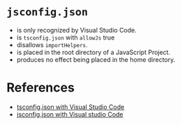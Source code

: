 # `jsconfig.json`
* is only recognized by Visual Studio Code.
* is `tsconfig.json` with `allowJs` true
* disallows `importHelpers`.
* is placed in the root directory of a JavaScript Project.
* produces no effect being placed in the home directory.

# References
* [tsconfig.json with Visual Studio Code](https://code.visualstudio.com/docs/languages/typescript#_tsconfigjson)
* [jsconfig.json with Visual studio Code](https://code.visualstudio.com/docs/languages/jsconfig)